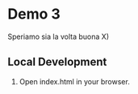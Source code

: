 # Demo 3

Speriamo sia la volta buona X)

## Local Development

1. Open index.html in your browser.
